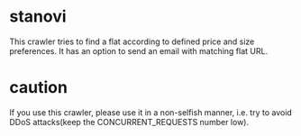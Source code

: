 # stanovi

This crawler tries to find a flat according to defined price and size preferences. It has an option to send an email with matching flat URL.

# caution

If you use this crawler, please use it in a non-selfish manner, i.e. try to avoid DDoS attacks(keep the CONCURRENT_REQUESTS number low).

